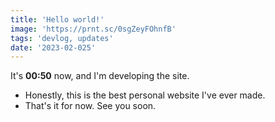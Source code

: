 ```yaml
---
title: 'Hello world!'
image: 'https://prnt.sc/0sgZeyFOhnfB'
tags: 'devlog, updates'
date: '2023-02-025'
---
```


It's **00:50** now, and I'm developing the site. 
- Honestly, this is the best personal website I've ever made.
- That's it for now. See you soon.
